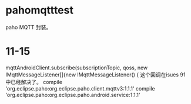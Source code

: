 # pahomqtttest
paho  MQTT  封装。


# 11-15
mqttAndroidClient.subscribe(subscriptionTopic, qoss, new IMqttMessageListener[]{new IMqttMessageListener() {
这个回调在isues 91 中已经解决了。
compile 'org.eclipse.paho:org.eclipse.paho.client.mqttv3:1.1.1'
 compile 'org.eclipse.paho:org.eclipse.paho.android.service:1.1.1'